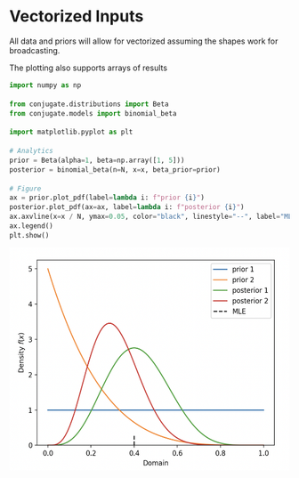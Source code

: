 # Vectorized Inputs

All data and priors will allow for vectorized assuming the shapes work for broadcasting. 

The plotting also supports arrays of results

```python 
import numpy as np

from conjugate.distributions import Beta
from conjugate.models import binomial_beta

import matplotlib.pyplot as plt

# Analytics 
prior = Beta(alpha=1, beta=np.array([1, 5]))
posterior = binomial_beta(n=N, x=x, beta_prior=prior)

# Figure
ax = prior.plot_pdf(label=lambda i: f"prior {i}")
posterior.plot_pdf(ax=ax, label=lambda i: f"posterior {i}")
ax.axvline(x=x / N, ymax=0.05, color="black", linestyle="--", label="MLE")
ax.legend()
plt.show()
```

<img height=400 src="images/vectorized-plot.png" title="Vectorized Priors and Posterior">
